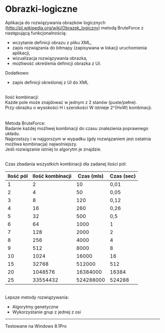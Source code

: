 # Obrazki-logiczne
Aplikacja do rozwiązywania obrazków logicznych (http://pl.wikipedia.org/wiki/Obrazek_logiczny) metodą BruteForce z następującą funkcjonalnością:
- wczytanie definicji obrazu z pliku XML,
- zapis rozwiązania do bitmapy (zapisywana w lokacji uruchomienia aplikacji,
- wizualizacja rozwiązywania obrazka,
- możliwość określenia definicji obrazka z UI.

Dodatkowo:
+ zapis definicji określonej z UI do XML
<br>
Ilość kombinacji:<br>
Każde pole może znajdować w jednym z 2 stanów (puste/pełne).<br>
Przy obrazku o wysokości H i szerokości W istnieje 2^(HxW) kombinacji.<br>
<br><br>
Metoda BruteForce:<br>
Badanie każdej możliwej kombinacji do czasu znalezienia poprawnego układu.<br>
Najprostszy i w najgorszym w wypadku (gdy rozwiązaniem jest ostatnia możliwa kombinacja) najwolniejszy.<br>
Jeśli rozwiązanie istniej to algorytm je znajdzie.<br><br>

Czas zbadania wszystkich kombinacji dla zadanej ilości pól:

| Ilość pól  | Ilość kombinacji | Czas (mls) | Czas (sec) |
| ------------- | ------------- | ------------- | ------------- |
| 1  | 2 | 10 | 0,01 |
| 2  | 4 | 50 | 0,05 |
| 3  | 8 | 120 | 0,12 |
| 4  | 16 | 260 | 0,26 |
| 5  | 32 | 500 | 0,5 |
| 6  | 64 | 1000 | 1 |
| 7  | 128 | 2000 | 2 |
| 8  | 256 | 4000 | 4 |
| 9  | 512 | 8000 | 8 |
| 10  | 1024 | 16000 | 16 |
| 15  | 32768 | 512000 | 512 |
| 20  | 1048576 | 16384000 | 16384 |
| 25  | 33554432 | 524288000 | 524288 |
<br>
Lepsze metody rozwiązywania:<br>

- Algorytmy genetyczne
- Wykorzystanie grup z jednej z osi

____________
Testowane na Windows 8.1Pro
